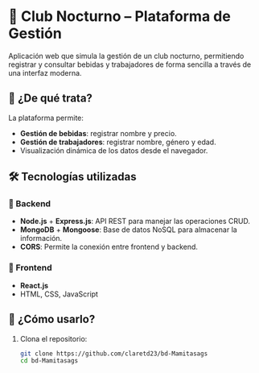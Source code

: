 # 🕺 Club Nocturno – Plataforma de Gestión

Aplicación web que simula la gestión de un club nocturno, permitiendo registrar y consultar bebidas y trabajadores de forma sencilla a través de una interfaz moderna.

## 🧩 ¿De qué trata?

La plataforma permite:

- **Gestión de bebidas**: registrar nombre y precio.
- **Gestión de trabajadores**: registrar nombre, género y edad.
- Visualización dinámica de los datos desde el navegador.

## 🛠️ Tecnologías utilizadas

### 🔧 Backend
- **Node.js** + **Express.js**: API REST para manejar las operaciones CRUD.
- **MongoDB** + **Mongoose**: Base de datos NoSQL para almacenar la información.
- **CORS**: Permite la conexión entre frontend y backend.

### 🎨 Frontend
- **React.js**
- HTML, CSS, JavaScript

## 🚀 ¿Cómo usarlo?

1. Clona el repositorio:
   ```bash
   git clone https://github.com/claretd23/bd-Mamitasags
   cd bd-Mamitasags

